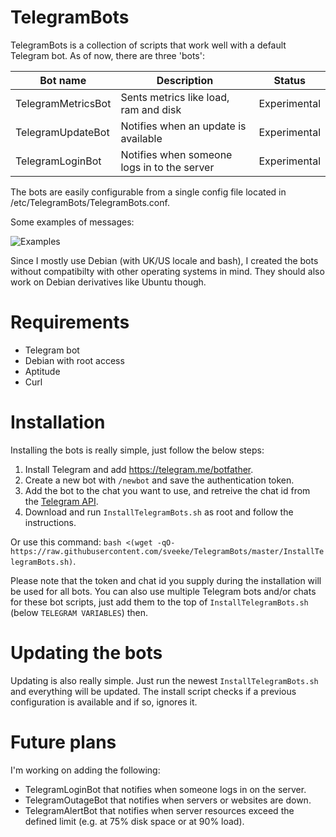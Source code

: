 # TelegramBots
TelegramBots is a collection of scripts that work well with a default Telegram bot. As of now, there are three 'bots':

| Bot name | Description | Status |
| --- | --- | --- |
| TelegramMetricsBot | Sents metrics like load, ram and disk | Experimental |
| TelegramUpdateBot | Notifies when an update is available | Experimental |
| TelegramLoginBot | Notifies when someone logs in to the server | Experimental |

The bots are easily configurable from a single config file located in /etc/TelegramBots/TelegramBots.conf.

Some examples of messages:

![Examples](https://raw.githubusercontent.com/sveeke/jumble/master/TelegramBots/TelegramBots.png)

Since I mostly use Debian (with UK/US locale and bash), I created the bots without compatibilty with other operating systems in mind. They should also work on Debian derivatives like Ubuntu though.

# Requirements
* Telegram bot
* Debian with root access
* Aptitude
* Curl

# Installation
Installing the bots is really simple, just follow the below steps:

1. Install Telegram and add https://telegram.me/botfather.
2. Create a new bot with `/newbot` and save the authentication token.
3. Add the bot to the chat you want to use, and retreive the chat id from the [Telegram API](https://api.telegram.org/bot***AUTHENTICATION_TOKEN***/getUpdates).
4. Download and run `InstallTelegramBots.sh` as root and follow the instructions.

Or use this command: `bash <(wget -qO- https://raw.githubusercontent.com/sveeke/TelegramBots/master/InstallTelegramBots.sh)`.

Please note that the token and chat id you supply during the installation will be used for all bots. You can also use multiple Telegram bots and/or chats for these bot scripts, just add them to the top of `InstallTelegramBots.sh` (below `TELEGRAM VARIABLES`) then.

# Updating the bots
Updating is also really simple. Just run the newest `InstallTelegramBots.sh` and everything will be updated. The install script checks if a previous configuration is available and if so, ignores it.

# Future plans
I'm working on adding the following:

* TelegramLoginBot that notifies when someone logs in on the server.
* TelegramOutageBot that notifies when servers or websites are down.
* TelegramAlertBot that notifies when server resources exceed the defined limit (e.g. at 75% disk space or at 90% load).

